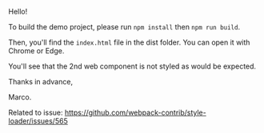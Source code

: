 Hello!

To build the demo project, please run `npm install` then `npm run build`.

Then, you'll find the `index.html` file in the dist folder. You can open it with Chrome or Edge.

You'll see that the 2nd web component is not styled as would be expected.

Thanks in advance,

Marco.

Related to issue: https://github.com/webpack-contrib/style-loader/issues/565

